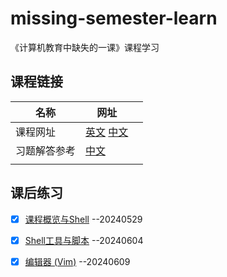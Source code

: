 # missing-semester-learn
《计算机教育中缺失的一课》课程学习



## 课程链接

| 名称         | 网址                                                         |      |
| ------------ | ------------------------------------------------------------ | ---- |
| 课程网址     | [英文](https://missing.csail.mit.edu/) [中文](https://missing-semester-cn.github.io/) |      |
| 习题解答参考 | [中文](https://missing-semester-cn.github.io/missing-notes-and-solutions/) |      |
|              |                                                              |      |



## 课后练习

- [x] [课程概览与Shell](./course-shell/course-shell.md)  --20240529
- [x] [Shell工具与脚本](./shell-tools/shell-tools.md) --20240604
- [x] [编辑器 (Vim)](./editors/editors.md) --20240609

